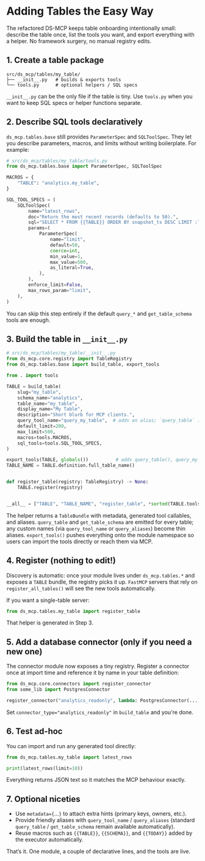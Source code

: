 # Adding Tables the Easy Way

The refactored DS-MCP keeps table onboarding intentionally small: describe the
table once, list the tools you want, and export everything with a helper. No
framework surgery, no manual registry edits.

## 1. Create a table package

```
src/ds_mcp/tables/my_table/
├── __init__.py   # builds & exports tools
└── tools.py      # optional helpers / SQL specs
```

`__init__.py` can be the only file if the table is tiny. Use `tools.py` when you
want to keep SQL specs or helper functions separate.

## 2. Describe SQL tools declaratively

`ds_mcp.tables.base` still provides `ParameterSpec` and `SQLToolSpec`. They let
you describe parameters, macros, and limits without writing boilerplate. For
example:

```python
# src/ds_mcp/tables/my_table/tools.py
from ds_mcp.tables.base import ParameterSpec, SQLToolSpec

MACROS = {
    "TABLE": "analytics.my_table",
}

SQL_TOOL_SPECS = (
    SQLToolSpec(
        name="latest_rows",
        doc="Return the most recent records (defaults to 50).",
        sql="SELECT * FROM {{TABLE}} ORDER BY snapshot_ts DESC LIMIT :limit",
        params=(
            ParameterSpec(
                name="limit",
                default=50,
                coerce=int,
                min_value=1,
                max_value=500,
                as_literal=True,
            ),
        ),
        enforce_limit=False,
        max_rows_param="limit",
    ),
)
```

You can skip this step entirely if the default `query_*` and `get_table_schema`
tools are enough.

## 3. Build the table in `__init__.py`

```python
# src/ds_mcp/tables/my_table/__init__.py
from ds_mcp.core.registry import TableRegistry
from ds_mcp.tables.base import build_table, export_tools

from . import tools

TABLE = build_table(
    slug="my_table",
    schema_name="analytics",
    table_name="my_table",
    display_name="My Table",
    description="Short blurb for MCP clients.",
    query_tool_name="query_my_table",  # adds an alias; `query_table` is always present
    default_limit=200,
    max_limit=500,
    macros=tools.MACROS,
    sql_tools=tools.SQL_TOOL_SPECS,
)

export_tools(TABLE, globals())          # adds query_table(), query_my_table(), latest_rows(), …
TABLE_NAME = TABLE.definition.full_table_name()


def register_table(registry: TableRegistry) -> None:
    TABLE.register(registry)


__all__ = ["TABLE", "TABLE_NAME", "register_table", *sorted(TABLE.tools)]
```

The helper returns a `TableBundle` with metadata, generated tool callables, and
aliases. `query_table` and `get_table_schema` are emitted for every table; any
custom names (via ``query_tool_name`` or ``query_aliases``) become thin aliases.
`export_tools()` pushes everything onto the module namespace so users can import
the tools directly or reach them via MCP.

## 4. Register (nothing to edit!)

Discovery is automatic: once your module lives under `ds_mcp.tables.*` and
exposes a `TABLE` bundle, the registry picks it up. `FastMCP` servers that rely on `register_all_tables()` will see the new
tools automatically.

If you want a single-table server:

```python
from ds_mcp.tables.my_table import register_table
```

That helper is generated in Step 3.

## 5. Add a database connector (only if you need a new one)

The connector module now exposes a tiny registry. Register a connector once at
import time and reference it by name in your table definition:

```python
from ds_mcp.core.connectors import register_connector
from some_lib import PostgresConnector

register_connector("analytics_readonly", lambda: PostgresConnector(...))
```

Set `connector_type="analytics_readonly"` in `build_table` and you're done.

## 6. Test ad-hoc

You can import and run any generated tool directly:

```python
from ds_mcp.tables.my_table import latest_rows

print(latest_rows(limit=10))
```

Everything returns JSON text so it matches the MCP behaviour exactly.

## 7. Optional niceties

- Use `metadata={`...`}` to attach extra hints (primary keys, owners, etc.).
- Provide friendly aliases with `query_tool_name` / `query_aliases` (standard
  `query_table` / `get_table_schema` remain available automatically).
- Reuse macros such as `{{TABLE}}`, `{{SCHEMA}}`, and `{{TODAY}}` added by the
  executor automatically.

That’s it. One module, a couple of declarative lines, and the tools are live.
